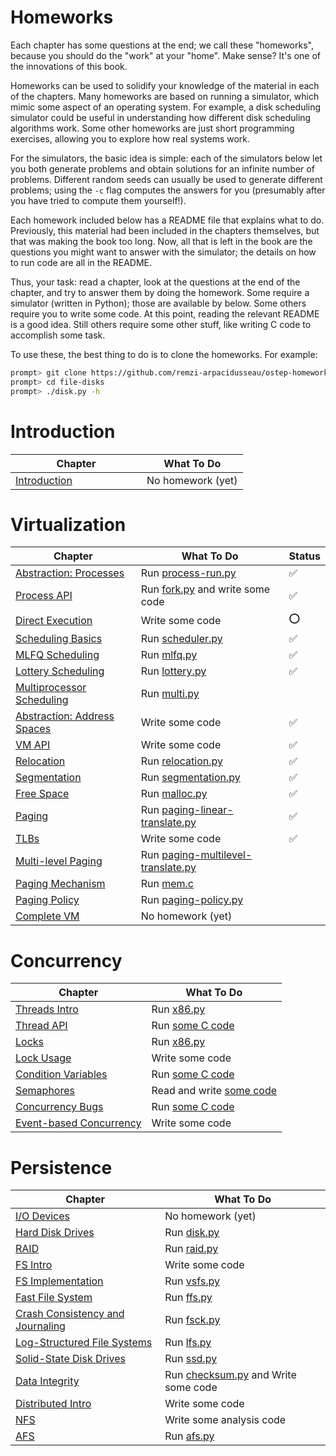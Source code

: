 # Homeworks

Each chapter has some questions at the end; we call these "homeworks", because you should do the "work" at your "home". Make sense? It's one of the innovations of this book.

Homeworks can be used to solidify your knowledge of the material in each of the chapters. Many homeworks are based on running a simulator, which mimic some aspect of an operating system. For example, a disk scheduling simulator could be useful in understanding how different disk scheduling algorithms work. Some other homeworks are just short programming exercises, allowing you to explore how real systems work.

For the simulators, the basic idea is simple: each of the simulators below let you both generate problems and obtain solutions for an infinite number of problems. Different random seeds can usually be used to generate different problems; using the `-c` flag computes the answers for you (presumably after you have tried to compute them yourself!).

Each homework included below has a README file that explains what to do. Previously, this material had been included in the chapters themselves, but that was making the book too long. Now, all that is left in the book are the questions you might want to answer with the simulator; the details on how to run code are all in the README. 

Thus, your task: read a chapter, look at the questions at the end of the chapter, and try to answer them by doing the homework. Some require a simulator (written in Python); those are available by below. Some others require you to write some code. At this point, reading the relevant README is a good idea. Still others require some other stuff, like writing C code to accomplish some task.

To use these, the best thing to do is to clone the homeworks. For example:
```sh
prompt> git clone https://github.com/remzi-arpacidusseau/ostep-homework/
prompt> cd file-disks
prompt> ./disk.py -h
```

# Introduction

Chapter | What To Do
--------|-----------
[Introduction](http://www.cs.wisc.edu/~remzi/OSTEP/intro.pdf) &nbsp; &nbsp; &nbsp; &nbsp; &nbsp; &nbsp; &nbsp; &nbsp; &nbsp; &nbsp; &nbsp; &nbsp; | No homework (yet)

# Virtualization

Chapter | What To Do | Status
--------|-----------|----------- 
[Abstraction: Processes](http://www.cs.wisc.edu/~remzi/OSTEP/cpu-intro.pdf) | Run [process-run.py](cpu-intro) | ✅
[Process API](http://www.cs.wisc.edu/~remzi/OSTEP/cpu-api.pdf) | Run [fork.py](cpu-api) and write some code | ✅
[Direct Execution](http://www.cs.wisc.edu/~remzi/OSTEP/cpu-mechanisms.pdf) | Write some code | ⭕
[Scheduling Basics](http://www.cs.wisc.edu/~remzi/OSTEP/cpu-sched.pdf) | Run [scheduler.py](cpu-sched) | ✅
[MLFQ Scheduling](http://www.cs.wisc.edu/~remzi/OSTEP/cpu-sched-mlfq.pdf)	| Run [mlfq.py](cpu-sched-mlfq) | ✅
[Lottery Scheduling](http://www.cs.wisc.edu/~remzi/OSTEP/cpu-sched-lottery.pdf) | Run [lottery.py](cpu-sched-lottery) | ✅
[Multiprocessor Scheduling](http://www.cs.wisc.edu/~remzi/OSTEP/cpu-sched-multi.pdf) | Run [multi.py](cpu-sched-multi)
[Abstraction: Address Spaces](http://www.cs.wisc.edu/~remzi/OSTEP/vm-intro.pdf) | Write some code | ✅
[VM API](http://www.cs.wisc.edu/~remzi/OSTEP/vm-api.pdf) | Write some code | ✅
[Relocation](http://www.cs.wisc.edu/~remzi/OSTEP/vm-mechanism.pdf) | Run [relocation.py](vm-mechanism) | ✅
[Segmentation](http://www.cs.wisc.edu/~remzi/OSTEP/vm-segmentation.pdf) | Run [segmentation.py](vm-segmentation) | ✅
[Free Space](http://www.cs.wisc.edu/~remzi/OSTEP/vm-freespace.pdf) | Run [malloc.py](vm-freespace) | ✅
[Paging](http://www.cs.wisc.edu/~remzi/OSTEP/vm-paging.pdf) | Run [paging-linear-translate.py](vm-paging) | ✅
[TLBs](http://www.cs.wisc.edu/~remzi/OSTEP/vm-tlbs.pdf) | Write some code | ✅
[Multi-level Paging](http://www.cs.wisc.edu/~remzi/OSTEP/vm-smalltables.pdf) | Run [paging-multilevel-translate.py](vm-smalltables)
[Paging Mechanism](http://www.cs.wisc.edu/~remzi/OSTEP/vm-beyondphys.pdf) | Run [mem.c](vm-beyondphys)
[Paging Policy](http://www.cs.wisc.edu/~remzi/OSTEP/vm-beyondphys-policy.pdf) | Run [paging-policy.py](vm-beyondphys-policy)
[Complete VM](http://www.cs.wisc.edu/~remzi/OSTEP/vm-complete.pdf) | No homework (yet)

# Concurrency

Chapter | What To Do
--------|-----------
[Threads Intro](http://www.cs.wisc.edu/~remzi/OSTEP/threads-intro.pdf) | Run [x86.py](threads-intro)
[Thread API](http://www.cs.wisc.edu/~remzi/OSTEP/threads-api.pdf)	| Run [some C code](threads-api)
[Locks](http://www.cs.wisc.edu/~remzi/OSTEP/threads-locks.pdf)	| Run [x86.py](threads-locks)
[Lock Usage](http://www.cs.wisc.edu/~remzi/OSTEP/threads-locks-usage.pdf) | Write some code
[Condition Variables](http://www.cs.wisc.edu/~remzi/OSTEP/threads-cv.pdf) | Run [some C code](threads-cv)
[Semaphores](http://www.cs.wisc.edu/~remzi/OSTEP/threads-sema.pdf) | Read and write [some code](threads-sema)
[Concurrency Bugs](http://www.cs.wisc.edu/~remzi/OSTEP/threads-bugs.pdf) | Run [some C code](threads-bugs)
[Event-based Concurrency](http://www.cs.wisc.edu/~remzi/OSTEP/threads-events.pdf) | Write some code

# Persistence

Chapter | What To Do
--------|-----------
[I/O Devices](http://www.cs.wisc.edu/~remzi/OSTEP/file-devices.pdf) | No homework (yet)
[Hard Disk Drives](http://www.cs.wisc.edu/~remzi/OSTEP/file-disks.pdf) | Run [disk.py](file-disks)
[RAID](http://www.cs.wisc.edu/~remzi/OSTEP/file-raid.pdf) | Run [raid.py](file-raid)
[FS Intro](http://www.cs.wisc.edu/~remzi/OSTEP/file-intro.pdf) | Write some code
[FS Implementation](http://www.cs.wisc.edu/~remzi/OSTEP/file-implementation.pdf) | Run [vsfs.py](file-implementation)
[Fast File System](http://www.cs.wisc.edu/~remzi/OSTEP/file-ffs.pdf) | Run [ffs.py](file-ffs)
[Crash Consistency and Journaling](http://www.cs.wisc.edu/~remzi/OSTEP/file-journaling.pdf) | Run [fsck.py](file-journaling)
[Log-Structured File Systems](http://www.cs.wisc.edu/~remzi/OSTEP/file-lfs.pdf) | Run [lfs.py](file-lfs)
[Solid-State Disk Drives](http://www.cs.wisc.edu/~remzi/OSTEP/file-ssd.pdf) | Run [ssd.py](file-ssd)
[Data Integrity](http://www.cs.wisc.edu/~remzi/OSTEP/file-integrity.pdf) | Run [checksum.py](file-integrity) and Write some code
[Distributed Intro](http://www.cs.wisc.edu/~remzi/OSTEP/dist-intro.pdf) | Write some code
[NFS](http://www.cs.wisc.edu/~remzi/OSTEP/dist-nfs.pdf) | Write some analysis code
[AFS](http://www.cs.wisc.edu/~remzi/OSTEP/dist-afs.pdf) | Run [afs.py](dist-afs)
